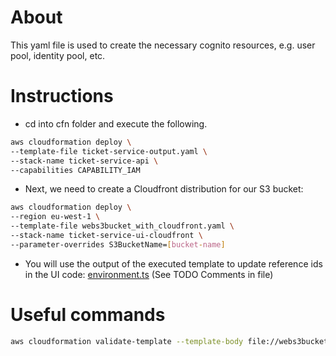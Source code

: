 # About
This yaml file is used to create the necessary cognito 
resources, e.g. user pool, identity pool, etc.




# Instructions

- cd into cfn folder and execute the following.

```bash
aws cloudformation deploy \
--template-file ticket-service-output.yaml \
--stack-name ticket-service-api \
--capabilities CAPABILITY_IAM
```

- Next, we need to create a Cloudfront distribution for our S3 bucket:

```bash
aws cloudformation deploy \
--region eu-west-1 \
--template-file webs3bucket_with_cloudfront.yaml \
--stack-name ticket-service-ui-cloudfront \
--parameter-overrides S3BucketName=[bucket-name]
```

- You will use the output of the executed template to update reference ids in
  the UI code: [environment.ts](../src/environments/environment.ts) (See TODO Comments in file)



# Useful commands

```bash
aws cloudformation validate-template --template-body file://webs3bucket_with_cloudfront.yaml
```



